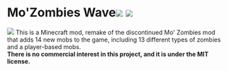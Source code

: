 # Mo'Zombies Wave![](https://cf.way2muchnoise.eu/444779.svg) ![](https://cf.way2muchnoise.eu/versions/For%20MC_444779_all.svg)
![](https://imgur.com/a/j972dID.svg)
This is a Minecraft mod, remake of the discontinued Mo' Zombies mod that adds 14 new mobs to the game, including 13 different types of zombies and a player-based mobs.   
**There is no commercial interest in this project, and it is under the MIT license.**
